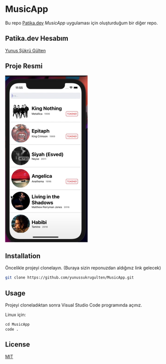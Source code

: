 # MusicApp

Bu repo [Patika.dev](https://www.patika.dev) *MusicApp* uygulaması için oluşturduğum bir diğer repo.

## Patika.dev Hesabım
[Yunus Şükrü Gülten](https://app.patika.dev/yunussukrugulten)

## Proje Resmi
![github](src/components/img/MusicApp.png)

## Installation

Öncelikle projeyi clonelayın. (Buraya sizin reponuzdan aldığınız link gelecek)

```bash
git clone https://github.com/yunussukrugulten/MusicApp.git
```

## Usage

Projeyi cloneladıktan sonra Visual Studio Code programında açınız.

Linux için:
```linux
cd MusicApp
code .
```

## License

[MIT](https://choosealicense.com/licenses/mit/)
